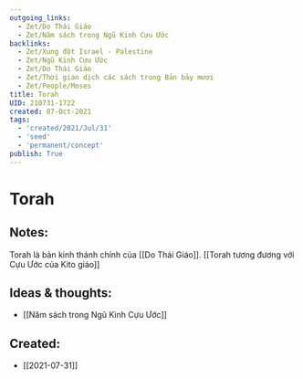 ```yaml
---
outgoing_links:
  - Zet/Do Thái Giáo
  - Zet/Năm sách trong Ngũ Kinh Cựu Ước
backlinks:
  - Zet/Xung đột Israel - Palestine
  - Zet/Ngũ Kinh Cựu Ước
  - Zet/Do Thái Giáo
  - Zet/Thời gian dịch các sách trong Bản bảy mươi
  - Zet/People/Moses
title: Torah
UID: 210731-1722
created: 07-Oct-2021
tags:
  - 'created/2021/Jul/31'
  - 'seed'
  - 'permanent/concept'
publish: True
---
```

# Torah

## Notes:
Torah là bản kinh thánh chính của [[Do Thái Giáo]]. [[Torah tương đương với Cựu Ước của Kito giáo]]

## Ideas & thoughts:
- [[Năm sách trong Ngũ Kinh Cựu Ước]]

## Created:
- [[2021-07-31]]
